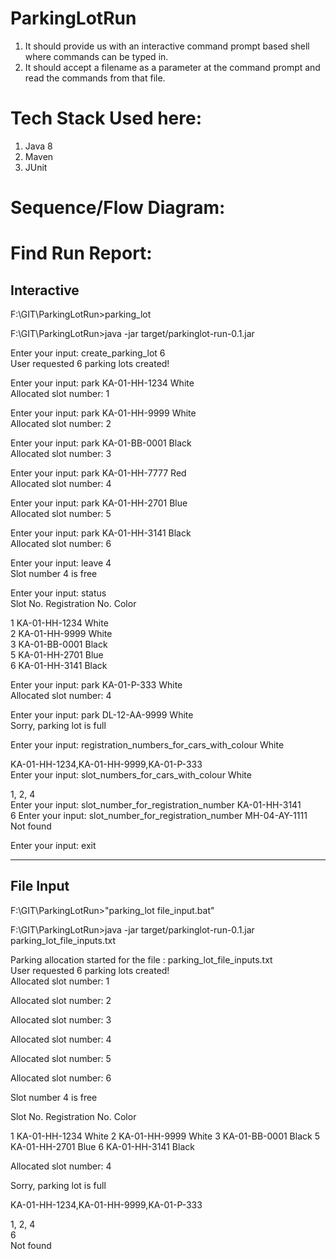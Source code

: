 # ParkingLotRun

1) It should provide us with an interactive command prompt based shell where
commands can be typed in.
2) It should accept a filename as a parameter at the command prompt and read the
commands from that file.

# Tech Stack Used here:
1. Java 8
2. Maven
3. JUnit


# Sequence/Flow Diagram:





# Find Run Report:

## Interactive
	
F:\GIT\ParkingLotRun>parking_lot

F:\GIT\ParkingLotRun>java -jar target/parkinglot-run-0.1.jar  

Enter your input:   create_parking_lot 6  
User requested 6 parking lots created!

Enter your input:   park KA-01-HH-1234 White  
Allocated slot number: 1  

Enter your input:   park KA-01-HH-9999 White  
Allocated slot number: 2  

Enter your input:   park KA-01-BB-0001 Black  
Allocated slot number: 3  

Enter your input:   park KA-01-HH-7777 Red  
Allocated slot number: 4   

Enter your input:   park KA-01-HH-2701 Blue   
Allocated slot number: 5   

Enter your input:   park KA-01-HH-3141 Black   
Allocated slot number: 6   

Enter your input:   leave 4  
Slot number 4 is free   

Enter your input:   status   
Slot No.          Registration No.          Color
  
1                 KA-01-HH-1234             White  
2                 KA-01-HH-9999             White  
3                 KA-01-BB-0001             Black  
5                 KA-01-HH-2701             Blue  
6                 KA-01-HH-3141             Black  

Enter your input:   park KA-01-P-333 White  
Allocated slot number: 4  

Enter your input:   park DL-12-AA-9999 White  
Sorry, parking lot is full  

Enter your input:   registration_numbers_for_cars_with_colour White  

KA-01-HH-1234,KA-01-HH-9999,KA-01-P-333  
Enter your input:   slot_numbers_for_cars_with_colour White  

1, 2, 4  
Enter your input:   slot_number_for_registration_number KA-01-HH-3141    
6
Enter your input:   slot_number_for_registration_number MH-04-AY-1111    
Not found  

Enter your input:   exit  

--------------

## File Input

F:\GIT\ParkingLotRun>"parking_lot file_input.bat"  

F:\GIT\ParkingLotRun>java -jar target/parkinglot-run-0.1.jar parking_lot_file_inputs.txt 

Parking allocation started for the file : parking_lot_file_inputs.txt  
User requested 6 parking lots created!   
Allocated slot number: 1   

Allocated slot number: 2  

Allocated slot number: 3    

Allocated slot number: 4   

Allocated slot number: 5    

Allocated slot number: 6   

Slot number 4 is free  

Slot No.           Registration No.            Color 

1                 KA-01-HH-1234            White
2                 KA-01-HH-9999            White
3                 KA-01-BB-0001            Black
5                 KA-01-HH-2701            Blue
6                 KA-01-HH-3141            Black

Allocated slot number: 4 

Sorry, parking lot is full 


KA-01-HH-1234,KA-01-HH-9999,KA-01-P-333 

1, 2, 4  
6  
Not found  




